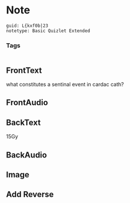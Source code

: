 # Note
```
guid: L{kxf0b|23
notetype: Basic Quizlet Extended
```

### Tags
```
```

## FrontText
what constitutes a sentinal event in cardac cath?

## FrontAudio


## BackText
15Gy

## BackAudio


## Image


## Add Reverse

